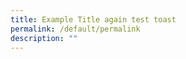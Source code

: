 ```yaml
---
title: Example Title again test toast
permalink: /default/permalink
description: ""
---
```




































